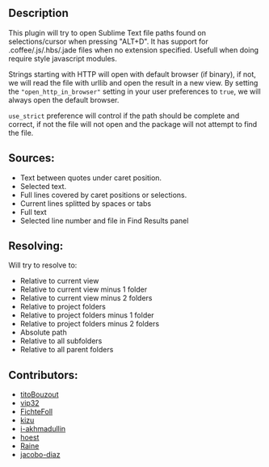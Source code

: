 Description
------------------

This plugin will try to open Sublime Text file paths found on selections/cursor when pressing "ALT+D".
It has support for .coffee/.js/.hbs/.jade files when no extension specified. Usefull when doing require style javascript modules.

Strings starting with HTTP will open with default browser (if binary), if not, we will read the file with urllib and open the result in a new view. By setting the `"open_http_in_browser"` setting in your user preferences to `true`, we will always open the default browser.

`use_strict` preference will control if the path should be complete and correct, if not the file will not open and the package will not attempt to find the file.

Sources:
------------------

- Text between quotes under caret position.
- Selected text.
- Full lines covered by caret positions or selections.
- Current lines splitted by spaces or tabs
- Full text
- Selected line number and file in Find Results panel

Resolving:
------------------

Will try to resolve to:

- Relative to current view
- Relative to current view minus 1 folder
- Relative to current view minus 2 folders
- Relative to project folders
- Relative to project folders minus 1 folder
- Relative to project folders minus 2 folders
- Absolute path
- Relative to all subfolders
- Relative to all parent folders

Contributors:
---
- [titoBouzout](https://github.com/titoBouzout)
- [vip32](https://github.com/vip32)
- [FichteFoll](https://github.com/FichteFoll)
- [kizu](https://github.com/kizu)
- [i-akhmadullin](https://github.com/i-akhmadullin)
- [hoest](https://github.com/hoest)
- [Raine](https://github.com/metaraine)
- [jacobo-diaz](https://github.com/jacobo-diaz)
